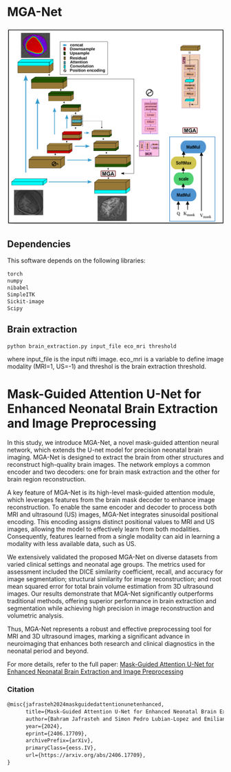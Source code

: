 # MGA-Net

![MGA-Net Architecture](https://github.com/BahramJafrasteh/MGA-Net/blob/main/figures/Network_Architecture.png)

## Dependencies
This software depends on the following libraries:
```
torch
numpy
nibabel
SimpleITK
Sickit-image
Scipy
```
## Brain extraction
```
python brain_extraction.py input_file eco_mri threshold
```
where input_file is the input nifti image. eco_mri is a variable to define image modality (MRI=1, US=-1) and threshol is the brain extraction threshold.
    
# Mask-Guided Attention U-Net for Enhanced Neonatal Brain Extraction and Image Preprocessing

In this study, we introduce MGA-Net, a novel mask-guided attention neural network, which extends the U-net model for precision neonatal brain imaging. MGA-Net is designed to extract the brain from other structures and reconstruct high-quality brain images. The network employs a common encoder and two decoders: one for brain mask extraction and the other for brain region reconstruction.

A key feature of MGA-Net is its high-level mask-guided attention module, which leverages features from the brain mask decoder to enhance image reconstruction. To enable the same encoder and decoder to process both MRI and ultrasound (US) images, MGA-Net integrates sinusoidal positional encoding. This encoding assigns distinct positional values to MRI and US images, allowing the model to effectively learn from both modalities. Consequently, features learned from a single modality can aid in learning a modality with less available data, such as US.

We extensively validated the proposed MGA-Net on diverse datasets from varied clinical settings and neonatal age groups. The metrics used for assessment included the DICE similarity coefficient, recall, and accuracy for image segmentation; structural similarity for image reconstruction; and root mean squared error for total brain volume estimation from 3D ultrasound images. Our results demonstrate that MGA-Net significantly outperforms traditional methods, offering superior performance in brain extraction and segmentation while achieving high precision in image reconstruction and volumetric analysis.


Thus, MGA-Net represents a robust and effective preprocessing tool for MRI and 3D ultrasound images, marking a significant advance in neuroimaging that enhances both research and clinical diagnostics in the neonatal period and beyond.

For more details, refer to the full paper: [Mask-Guided Attention U-Net for Enhanced Neonatal Brain Extraction and Image Preprocessing](https://arxiv.org/abs/2406.17709)

### Citation
```apache
@misc{jafrasteh2024maskguidedattentionunetenhanced,
      title={Mask-Guided Attention U-Net for Enhanced Neonatal Brain Extraction and Image Preprocessing}, 
      author={Bahram Jafrasteh and Simon Pedro Lubian-Lopez and Emiliano Trimarco and Macarena Roman Ruiz and Carmen Rodriguez Barrios and Yolanda Marin Almagro and Isabel Benavente-Fernandez},
      year={2024},
      eprint={2406.17709},
      archivePrefix={arXiv},
      primaryClass={eess.IV},
      url={https://arxiv.org/abs/2406.17709}, 
}
